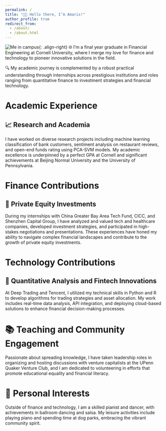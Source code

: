 ```yaml
---
permalink: /
title: "👋🏼 Hello there, I’m Amaris!"
author_profile: true
redirect_from: 
  - /about/
  - /about.html
---
```




![Me in campus](graduation.jpg){: .align-right}
🌐 I’m a final year graduate in Financial Engineering at Cornell University, where I merge my love for finance and technology to pioneer innovative solutions in the field.

🔍 My academic journey is complemented by a robust practical understanding through internships across prestigious institutions and roles ranging from quantitative finance to investment strategies and financial technology.

# Academic Experience

## 📈 Research and Academia
I have worked on diverse research projects including machine learning classification of bank customers, sentiment analysis on restaurant reviews, and open-end funds rating using PCA-SVM models. My academic excellence is underpinned by a perfect GPA at Cornell and significant achievements at Beijing Normal University and the University of Pennsylvania.

# Finance Contributions

## 💼 Private Equity Investments
During my internships with China Greater Bay Area Tech Fund, CICC, and Shenzhen Capital Group, I have analyzed and valued tech and healthcare companies, developed investment strategies, and participated in high-stakes negotiations and presentations. These experiences have honed my ability to navigate complex financial landscapes and contribute to the growth of private equity investments.

# Technology Contributions

## 🤖 Quantitative Analysis and Fintech Innovations
At Deep Trading and Tencent, I utilized my technical skills in Python and R to develop algorithms for trading strategies and asset allocation. My work includes real-time data analysis, API integration, and deploying cloud-based solutions to enhance financial decision-making processes.

# 📚 Teaching and Community Engagement
Passionate about spreading knowledge, I have taken leadership roles in organizing and hosting discussions with venture capitalists at the UPenn Quaker Venture Club, and I am dedicated to volunteering in efforts that promote educational equality and financial literacy.

# 🎼 Personal Interests
Outside of finance and technology, I am a skilled pianist and dancer, with achievements in ballroom dancing and salsa. My leisure activities include playing piano and spending time at dog parks, embracing the vibrant community spirit.



